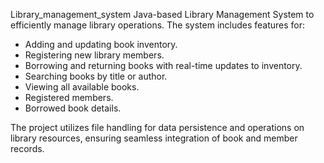 Library_management_system
Java-based Library Management System to efficiently manage library operations. 
The system includes features for:  
- Adding and updating book inventory.  
- Registering new library members.  
- Borrowing and returning books with real-time updates to inventory.  
- Searching books by title or author.  
- Viewing all available books.
- Registered members.
- Borrowed book details.  

The project utilizes file handling for data persistence and operations on library resources, ensuring seamless integration of book and member records.
